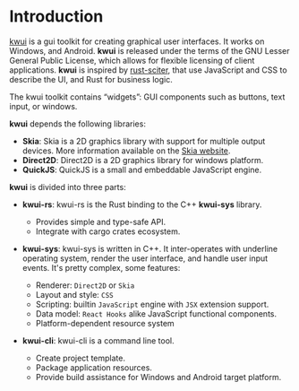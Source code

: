 # Introduction

[kwui](https://github.com/wanghoi/kwui-rs) is a gui toolkit for creating graphical user interfaces. It works on Windows, and Android. **kwui** is released under the terms of the GNU Lesser General Public License, which allows for flexible licensing of client applications. **kwui** is inspired by [rust-sciter](https://github.com/sciter-sdk/rust-sciter), that use JavaScript and CSS to describe the UI, and Rust for business logic.

The kwui toolkit contains “widgets”: GUI components such as buttons, text input, or windows.

**kwui** depends the following libraries:

- **Skia**: Skia is a 2D graphics library with support for multiple output devices. More information available on the [Skia website](https://skia.org/).
- **Direct2D**: Direct2D is a 2D graphics library for windows platform.
- **QuickJS**: QuickJS is a small and embeddable JavaScript engine.

**kwui** is divided into three parts:

- **kwui-rs**: kwui-rs is the Rust binding to the C++ **kwui-sys** library.
    - Provides simple and type-safe API.
    - Integrate with cargo crates ecosystem.

- **kwui-sys**: kwui-sys is written in C++. It inter-operates with underline operating system, render the user interface, and handle user input events. It's pretty complex, some features:
    - Renderer: `Direct2D` or `Skia`
    - Layout and style: `CSS`
    - Scripting: builtin `JavaScript` engine with `JSX` extension support.
    - Data model: `React Hooks` alike JavaScript functional components.
    - Platform-dependent resource system

- **kwui-cli**: kwui-cli is a command line tool.
    - Create project template.
    - Package application resources.
    - Provide build assistance for Windows and Android target platform.
